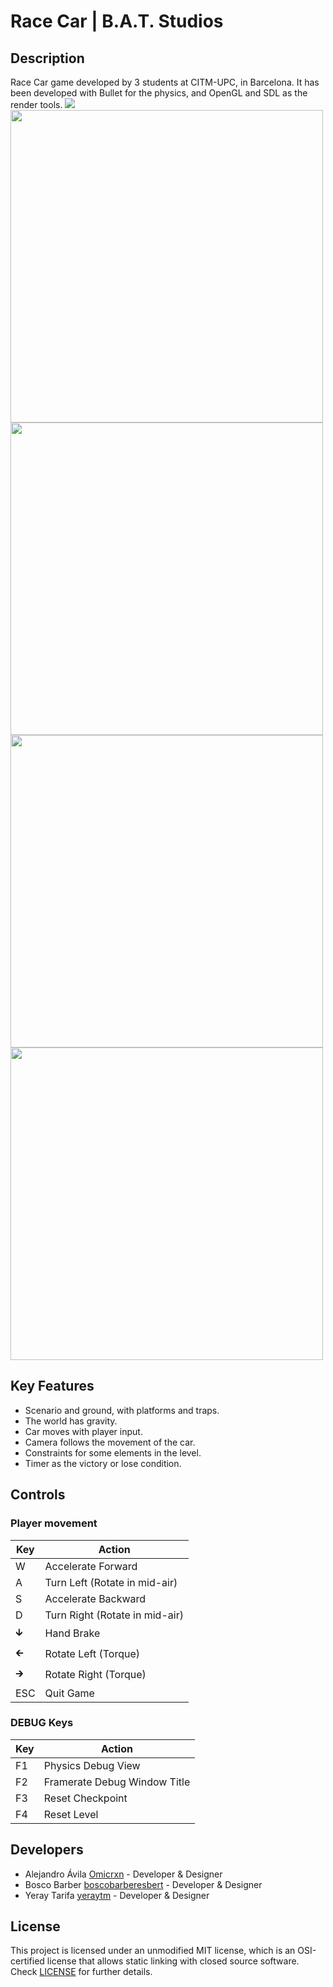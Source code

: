 # Race Car | B.A.T. Studios

## Description

Race Car game developed by 3 students at CITM-UPC, in Barcelona. It has been developed with Bullet for the physics, and OpenGL and SDL as the render tools.
<img src="https://user-images.githubusercontent.com/59050279/105526191-5a2a0680-5ce2-11eb-9c55-cc886603bef4.jpg">
<img src="https://user-images.githubusercontent.com/59050279/105526199-5c8c6080-5ce2-11eb-8817-930e0d79831f.jpg" width="500"> <img src="https://user-images.githubusercontent.com/59050279/105526211-5f875100-5ce2-11eb-96bc-59429891a7d3.jpg" width="500">
<img src="https://user-images.githubusercontent.com/59050279/105526224-62824180-5ce2-11eb-8776-d5609cb699c2.jpg" width="500"> <img src="https://user-images.githubusercontent.com/59050279/105526231-64e49b80-5ce2-11eb-8f5c-fa9720520a1b.jpg" width="500">

## Key Features

 - Scenario and ground, with platforms and traps.
 - The world has gravity.
 - Car moves with player input.
 - Camera follows the movement of the car.
 - Constraints for some elements in the level.
 - Timer as the victory or lose condition.

## Controls

### Player movement

|Key|Action|
|---|------|
|W|Accelerate Forward|
|A|Turn Left (Rotate in mid-air)|
|S|Accelerate Backward|
|D|Turn Right (Rotate in mid-air)|
|🡳|Hand Brake|
|🡰|Rotate Left (Torque)|
|🡲|Rotate Right (Torque)|
|ESC|Quit Game|

### DEBUG Keys

|Key|Action|
|---|------|
|F1|Physics Debug View|
|F2|Framerate Debug Window Title|
|F3|Reset Checkpoint|
|F4|Reset Level|

## Developers

 - Alejandro Ávila [Omicrxn](https://github.com/Omicrxn) - Developer & Designer
 - Bosco Barber [boscobarberesbert](https://github.com/boscobarberesbert) - Developer & Designer
 - Yeray Tarifa [yeraytm](https://github.com/yeraytm) - Developer & Designer

## License

This project is licensed under an unmodified MIT license, which is an OSI-certified license that allows static linking with closed source software. Check [LICENSE](LICENSE) for further details.
